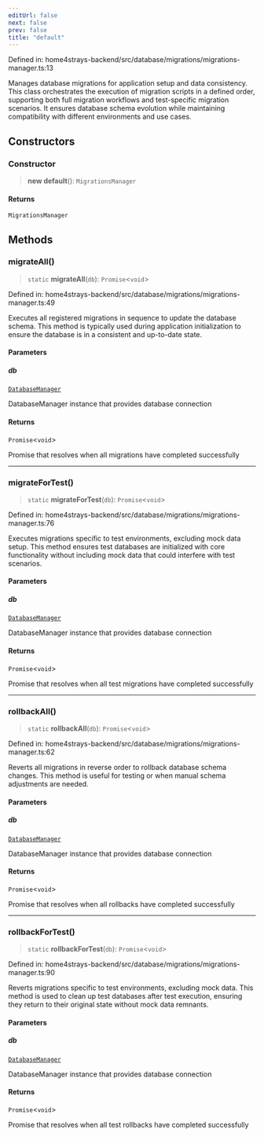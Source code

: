 ```yaml
---
editUrl: false
next: false
prev: false
title: "default"
---
```


Defined in: home4strays-backend/src/database/migrations/migrations-manager.ts:13

Manages database migrations for application setup and data consistency.
This class orchestrates the execution of migration scripts in a defined order,
supporting both full migration workflows and test-specific migration scenarios.
It ensures database schema evolution while maintaining compatibility with
different environments and use cases.

## Constructors

### Constructor

> **new default**(): `MigrationsManager`

#### Returns

`MigrationsManager`

## Methods

### migrateAll()

> `static` **migrateAll**(`db`): `Promise`\<`void`\>

Defined in: home4strays-backend/src/database/migrations/migrations-manager.ts:49

Executes all registered migrations in sequence to update the database schema.
This method is typically used during application initialization to ensure
the database is in a consistent and up-to-date state.

#### Parameters

##### db

[`DatabaseManager`](/docs/code/backend/database/db/classes/databasemanager/)

DatabaseManager instance that provides database connection

#### Returns

`Promise`\<`void`\>

Promise that resolves when all migrations have completed successfully

***

### migrateForTest()

> `static` **migrateForTest**(`db`): `Promise`\<`void`\>

Defined in: home4strays-backend/src/database/migrations/migrations-manager.ts:76

Executes migrations specific to test environments, excluding mock data setup.
This method ensures test databases are initialized with core functionality
without including mock data that could interfere with test scenarios.

#### Parameters

##### db

[`DatabaseManager`](/docs/code/backend/database/db/classes/databasemanager/)

DatabaseManager instance that provides database connection

#### Returns

`Promise`\<`void`\>

Promise that resolves when all test migrations have completed successfully

***

### rollbackAll()

> `static` **rollbackAll**(`db`): `Promise`\<`void`\>

Defined in: home4strays-backend/src/database/migrations/migrations-manager.ts:62

Reverts all migrations in reverse order to rollback database schema changes.
This method is useful for testing or when manual schema adjustments are needed.

#### Parameters

##### db

[`DatabaseManager`](/docs/code/backend/database/db/classes/databasemanager/)

DatabaseManager instance that provides database connection

#### Returns

`Promise`\<`void`\>

Promise that resolves when all rollbacks have completed successfully

***

### rollbackForTest()

> `static` **rollbackForTest**(`db`): `Promise`\<`void`\>

Defined in: home4strays-backend/src/database/migrations/migrations-manager.ts:90

Reverts migrations specific to test environments, excluding mock data.
This method is used to clean up test databases after test execution,
ensuring they return to their original state without mock data remnants.

#### Parameters

##### db

[`DatabaseManager`](/docs/code/backend/database/db/classes/databasemanager/)

DatabaseManager instance that provides database connection

#### Returns

`Promise`\<`void`\>

Promise that resolves when all test rollbacks have completed successfully

